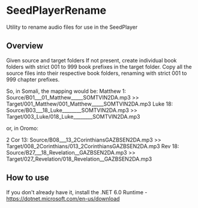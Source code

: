 # SeedPlayerRename

Utility to rename audio files for use in the SeedPlayer

## Overview

Given source and target folders
If not present, create individual book folders with strict 001 to 999 book prefixes in the target folder. 
Copy all the source files into their respective book folders, renaming with strict 001 to 999 chapter prefixes.

So, in Somali, the mapping would be:
Matthew 1: Source/B01___01_Matthew_____SOMTVIN2DA.mp3 >> Target/001_Matthew/001_Matthew_____SOMTVIN2DA.mp3
Luke 18:   Source/B03___18_Luke________SOMTVIN2DA.mp3 >> Target/003_Luke/018_Luke________SOMTVIN2DA.mp3

or, in Oromo:

2 Cor 13: Source/B08___13_2CorinthiansGAZBSEN2DA.mp3 >> Target/008_2Corinthians/013_2CorinthiansGAZBSEN2DA.mp3
Rev 18:   Source/B27___18_Revelation__GAZBSEN2DA.mp3 >> Target/027_Revelation/018_Revelation__GAZBSEN2DA.mp3

## How to use

If you don't already have it, install the .NET 6.0 Runtime - https://dotnet.microsoft.com/en-us/download
